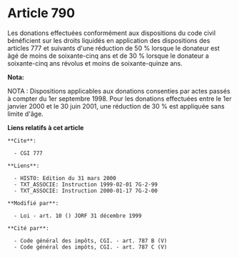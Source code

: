 # Article 790

Les donations effectuées conformément aux dispositions du code civil bénéficient sur les droits liquidés en application des
dispositions des articles 777 et suivants d'une réduction de 50 % lorsque le donateur est âgé de moins de soixante-cinq ans
et de 30 % lorsque le donateur a soixante-cinq ans révolus et moins de soixante-quinze ans.

**Nota:**

NOTA : Dispositions applicables aux donations consenties par actes passés à compter du 1er septembre 1998. Pour les donations
effectuées entre le 1er janvier 2000 et le 30 juin 2001, une réduction de 30 % est appliquée sans limite d'âge.

**Liens relatifs à cet article**

	**Cite**:

	  - CGI 777

	**Liens**:

	  - HISTO: Edition du 31 mars 2000
	  - TXT_ASSOCIE: Instruction 1999-02-01 7G-2-99
	  - TXT_ASSOCIE: Instruction 2000-01-17 7G-2-00

	**Modifié par**:

	  - Loi - art. 10 () JORF 31 décembre 1999

	**Cité par**:

	  - Code général des impôts, CGI. - art. 787 B (V)
	  - Code général des impôts, CGI. - art. 787 C (V)
